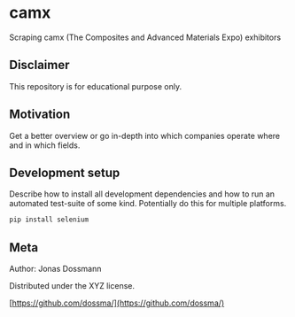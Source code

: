 # camx
Scraping camx (The Composites and Advanced Materials Expo) exhibitors

## Disclaimer
This repository is for educational purpose only.

## Motivation

Get a better overview or go in-depth into which companies operate where and in which fields.

## Development setup

Describe how to install all development dependencies and how to run an automated test-suite of some kind. Potentially do this for multiple platforms.

```sh
pip install selenium
```

## Meta

Author: Jonas Dossmann

Distributed under the XYZ license.

[https://github.com/dossma/](https://github.com/dossma/)
